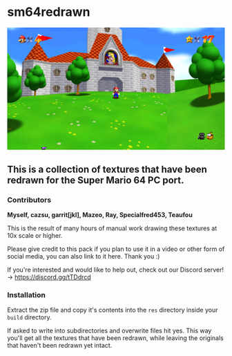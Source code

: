 # sm64redrawn

![Screenshot](screenshot.png)



## This is a collection of textures that have been redrawn for the Super Mario 64 PC port.



### Contributors

**Myself, cazsu, garrit[jkl], Mazeo, Ray, Specialfred453, Teaufou**

This is the result of many hours of manual work drawing these textures at 10x scale or higher.

Please give credit to this pack if you plan to use it in a video or other form of social media, you can also link to it here. Thank you :)

If you're interested and would like to help out, check out our Discord server! -> https://discord.gg/tTDdrcd



### Installation

Extract the zip file and copy it's contents into the `res` directory inside your `build` directory.

If asked to write into subdirectories and overwrite files hit yes. This way you'll get all the textures that have been redrawn, while leaving the originals that haven't been redrawn yet intact.
